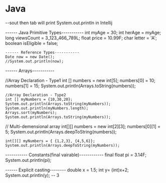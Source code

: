 # Java

--sout then tab will print  System.out.println in Intellij

------ Java Primitive Types-----------
    int myAge = 30;
    int herAge = myAge;
    long viewsCount = 3_123_466_789L;
    float price = 10.99F;
    char letter = 'A';
    boolean isEligible = false;

    ------ Reference Types-----------
    Date now = new Date();
    //System.out.println(now);


------ Arrays-----------
    
//Array Declaration - Type1
    int [] numbers = new int[5];
    numbers[0] = 10;
    numbers[1] = 15;
    System.out.println(Arrays.toString(numbers));

    //Array Declaration - Type2
    int [] myNumbers = {10,30,20};
    System.out.println(Arrays.toString(myNumbers));
    System.out.println(myNumbers.length);
    Arrays.sort(myNumbers);
    System.out.println(Arrays.toString(myNumbers));

// Multi-demensional array
     int[][] numbers = new int[2][3];
    numbers[0][1] = 5;
    System.out.println(Arrays.deepToString(numbers));

    int[][] myNumbers = { {1,2,3}, {4,5,6}};
    System.out.println(Arrays.deepToString(myNumbers));

----------- Constants(final vairable)------------
final float pi = 3.14F;
    System.out.println(pi);


------ Explicit casting--------
double x = 1.5;
    int y= (int)x+2;
    System.out.println(y); -- 3



    
